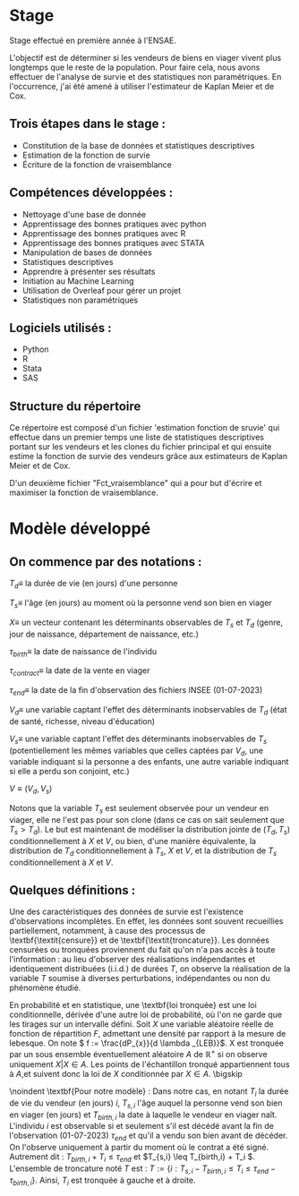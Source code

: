 # Stage

Stage effectué en première année à l'ENSAE.

L'objectif est de déterminer si les vendeurs de biens en viager vivent plus longtemps que le reste de la population. 
Pour faire cela, nous avons effectuer de l'analyse de survie et des statistiques non paramétriques. En l'occurrence, j'ai été amené à utiliser l'estimateur de Kaplan Meier et de Cox. 

## Trois étapes dans le stage : 
- Constitution de la base de données et statistiques descriptives 
- Estimation de la fonction de survie 
- Écriture de la fonction de vraisemblance 

## Compétences développées :  
- Nettoyage d'une base de donnée
- Apprentissage des bonnes pratiques avec python
- Apprentissage des bonnes pratiques avec R
- Apprentissage des bonnes pratiques avec STATA
- Manipulation de bases de données
- Statistiques descriptives
- Apprendre à présenter ses résultats
- Initiation au Machine Learning
- Utilisation de Overleaf pour gérer un projet
- Statistiques non paramétriques 

## Logiciels utilisés : 
- Python 
- R 
- Stata
- SAS 

## Structure du répertoire
Ce répertoire est composé d'un fichier 'estimation fonction de sruvie' qui effectue dans un premier temps une liste de statistiques descriptives portant sur les vendeurs et les clones du fichier principal et qui ensuite estime la fonction de survie des vendeurs grâce aux estimateurs de Kaplan Meier et de Cox. 

D'un deuxième fichier "Fct_vraisemblance" qui a pour but d'écrire et maximiser la fonction de vraisemblance. 





# Modèle développé 
## On commence par des notations : 

$T_d \equiv$ la durée de vie (en jours) d'une personne 

$T_s \equiv$ l'âge (en jours) au moment où la personne vend son bien en viager

$X \equiv$ un vecteur contenant les déterminants observables de $T_s$ et $T_d$ (genre, jour de naissance, département de naissance, etc.)

$\tau_{birth} \equiv$ la date de naissance de l'individu

$\tau_{contract} \equiv$ la date de la vente en viager

$\tau_{end} \equiv$ la date de la fin d'observation des fichiers INSEE (01-07-2023)

$V_d \equiv$ une variable captant l'effet des déterminants inobservables de $T_d$ (état de santé, richesse, niveau d'éducation)

$V_s \equiv$ une variable captant l'effet des déterminants inobservables de $T_s$ (potentiellement les mêmes variables que celles captées par $V_d$, une variable indiquant si la personne a des enfants, une autre variable indiquant si elle a perdu son conjoint, etc.)

$V \equiv (V_d,V_s)$

Notons que la variable $T_s$ est seulement observée pour un vendeur en viager, elle ne l'est pas pour son clone (dans ce cas on sait seulement que $T_s>T_d$). Le but est maintenant de modéliser la distribution jointe de $(T_d,T_s)$ conditionnellement à $X$ et $V$, ou bien, d'une manière équivalente, la distribution de $T_d$ conditionnellement à $T_s$, $X$ et $V$, et la distribution de $T_s$ conditionnellement à $X$ et $V$. 

## Quelques définitions : 
Une des caractéristiques des données de survie est l'existence d'observations incomplètes.
En effet, les données sont souvent recueillies partiellement, notamment, à cause des processus de \textbf{\textit{censure}} et de \textbf{\textit{troncature}}. Les données censurées ou tronquées proviennent du fait qu'on n'a pas accès à toute l'information : au lieu d'observer des réalisations indépendantes et identiquement distribuées (i.i.d.) de durées $T$, on observe la réalisation de la variable $T$ soumise à diverses perturbations, indépendantes ou non du phénomène étudié. 

En probabilité et en statistique, une \textbf{loi tronquée} est une loi conditionnelle, dérivée d'une autre loi de probabilité, où l'on ne garde que les tirages sur un intervalle défini. 
Soit $X$ une variable aléatoire réelle de fonction de répartition $F$, admettant une densité par rapport à la mesure de lebesque. On note $ f := \frac{dP_{x}}{d \lambda _{LEB}}$. 
X est tronquée par un sous ensemble éventuellement aléatoire $A$ de $\mathbb{R}^{+}$ si on observe uniquement $X | X \in A$. Les points de l'échantillon tronqué appartiennent tous à $A$,et suivent donc la loi de $X$ conditionnée par $X \in A$. 
\bigskip 

\noindent \textbf{Pour notre modèle} : 
Dans notre cas, en notant $T_{i}$ la durée de vie du vendeur (en jours) $i$, $T_{s,i}$ l'âge auquel la personne vend son bien en viager (en jours) et $T_{birth,i}$ la date à laquelle le vendeur en viager naît. 
L'individu $i$ est observable si et seulement s'il est décédé avant la fin de l'observation (01-07-2023) $\tau_{end}$ et qu'il a vendu son bien avant de décéder. On l'observe uniquement à partir du moment où le contrat a été signé. 
Autrement dit : $T_{birth,i} + T_i \leq \tau _{end}$ et $T_{s,i} \leq T_{birth,i} + T_i $. 
L'ensemble de troncature noté $T$ est : $T := \{ i : T_{s,i} - T_{birth,i} \leq T_{i} \leq \tau _{end} - \tau_{birth , i} \}$. 
Ainsi, $T_{i}$ est tronquée à gauche et à droite.



